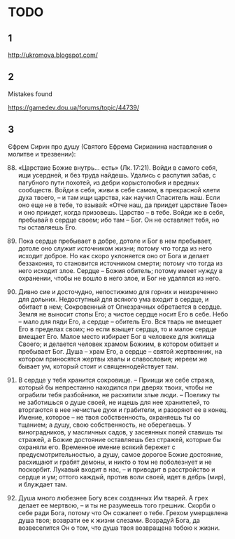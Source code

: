 # TODO

## 1
http://ukromova.blogspot.com/

## 2

Mistakes found

https://gamedev.dou.ua/forums/topic/44739/

## 3

Єфрем Сирин про душу (Святого Ефрема Сирианина наставления о молитве и трезвении):

88) «Царствие Божие внутрь... есть» (Лк. 17:21). Войди в самого себя, ищи усердней, и без труда найдешь. Удались с распутия забав, с пагубного пути похотей, из дебри корыстолюбия и вредных сообществ. Войди в себя, живи в себе самом, в прекрасной клети духа твоего, – и там ищи царства, как научил Спаситель наш. Если оно еще не в тебе, то взывай: «Отче наш, да приидет царствие Твое» и оно приидет, когда призовешь. Царство – в тебе. Войди же в себя, пребывай в сердце своем; ибо там – Бог. Он не оставляет тебя, но ты оставляешь Его.

89) Пока сердце пребывает в добре, дотоле и Бог в нем пребывает, дотоле оно служит источником жизни; потому что тогда из него исходит доброе. Но как скоро уклоняется оно от Бога и делает беззакония, то становится источником смерти; потому что тогда из него исходит злое. Сердце – Божия обитель; потому имеет нужду в охранении, чтобы не вошло в него злое, и Бог не удалялся из него.

90) Дивно сие и досточудно, непостижимо для горних и неизреченно для дольних. Недоступный для всякого ума входит в сердце, и обитает в нем; Сокровенный от Огнезрачных обретается в сердце. Земля не выносит стопы Его; а чистое сердце носит Его в себе. Небо – мало для пяди Его, а сердце – обитель Его. Вся тварь не вмещает Его в пределах своих; но если взыщет сердца, то и малое сердце вмещает Его. Малое место избирает Бог в человеке для жилища Своего; и делается человек храмом Божиим, в котором обитает и пребывает Бог. Душа – храм Его, а сердце – святой жертвенник, на котором приносятся жертвы хвалы и славословия; иереем же бывает ум, который стоит и священнодействует там.

91) В сердце у тебя хранится сокровище. – Приищи же себе стража, который бы непрестанно находился при дверях твоих, чтобы не ограбили тебя разбойники, не расхитили злые люди. – Поелику ты не заботишься о душе своей, не ищешь для нее хранителей, то вторгаются в нее нечистые духи и грабители, и разоряют ее в конец. Имение, которое – не твоя собственность, охраняешь ты со тщанием; а душу, свою собственность, не оберегаешь. У виноградников, у масличных садов, у засеянных полей ставишь ты стражей, а Божие достояние оставляешь без стражей, которые бы охраняли его. Временное имение всякий бережет с предусмотрительностью, а душу, самое дорогое Божие достояние, расхищают и грабят демоны, и никто о том не поболезнует и не поскорбит. Лукавый входит в нас, – и приводит в расстройство и сердце и ум; оттого каждый, против воли своей, идет в дебрь (мир), и блуждает там.

94) Душа много любезнее Богу всех созданных Им тварей. А грех делает ее мертвою, – и ты не разумеешь того грешник. Скорби о себе ради Бога, потому что Он сожалеет о тебе. Грехом умерщвлена душа твоя; возврати ее к жизни слезами. Возрадуй Бога, да возвеселится Он о том, что душа твоя возвращена тобою к жизни.
